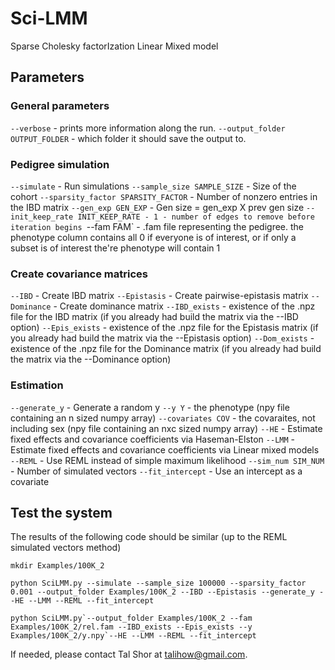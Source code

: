 # Sci-LMM
Sparse Cholesky factorIzation Linear Mixed model


## Parameters

### General parameters
`--verbose` - prints more information along the run.
`--output_folder OUTPUT_FOLDER` - which folder it should save the output to.


### Pedigree simulation
`--simulate` - Run simulations
`--sample_size SAMPLE_SIZE` - Size of the cohort
`--sparsity_factor SPARSITY_FACTOR` - Number of nonzero entries in the IBD matrix
`--gen_exp GEN_EXP`  - Gen size = gen_exp X prev gen size
`--init_keep_rate INIT_KEEP_RATE - 1 - number of edges to remove before iteration begins
`--fam FAM` - .fam file representing the pedigree. the phenotype column contains all 0 if everyone is of interest, or if only a subset is of interest the're phenotype will contain 1


### Create covariance matrices
`--IBD` - Create IBD matrix
`--Epistasis` - Create pairwise-epistasis matrix
`--Dominance` - Create dominance matrix
`--IBD_exists` - existence of the .npz file for the IBD matrix (if you already had build the matrix via the --IBD option)
`--Epis_exists` - existence of the .npz file for the Epistasis matrix (if you already had build the matrix via the --Epistasis option)
`--Dom_exists` - existence of the .npz file for the Dominance matrix (if you already had build the matrix via the --Dominance option)


### Estimation
`--generate_y` - Generate a random y
`--y Y` - the phenotype (npy file containing an n sized numpy array)
`--covariates COV` - the covaraites, not including sex (npy file containing an nxc sized numpy array)
`--HE` - Estimate fixed effects and covariance coefficients via Haseman-Elston
`--LMM` - Estimate fixed effects and covariance coefficients via Linear mixed models
`--REML` - Use REML instead of simple maximum likelihood
`--sim_num SIM_NUM` - Number of simulated vectors
`--fit_intercept` - Use an intercept as a covariate


## Test the system

The results of the following code should be similar (up to the REML simulated vectors method)

```
mkdir Examples/100K_2

python SciLMM.py --simulate --sample_size 100000 --sparsity_factor 0.001 --output_folder Examples/100K_2 --IBD --Epistasis --generate_y --HE --LMM --REML --fit_intercept

python SciLMM.py`--output_folder Examples/100K_2 --fam Examples/100K_2/rel.fam --IBD_exists --Epis_exists --y Examples/100K_2/y.npy`--HE --LMM --REML --fit_intercept
```


If needed, please contact Tal Shor at talihow@gmail.com.

